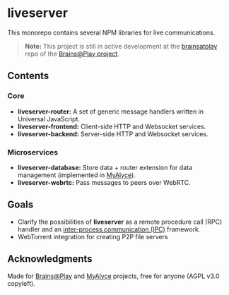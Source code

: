 # liveserver
This monorepo contains several NPM libraries for live communications.

> **Note:** This project is still in active development at the [brainsatplay](https://github.com/brainsatplay/brainsatplay) repo of the [Brains@Play project](https://github.com/brainsatplay/project).

## Contents
### Core
- **liveserver-router:** A set of generic message handlers written in Universal JavaScript.
- **liveserver-frontend:** Client-side HTTP and Websocket services.
- **liveserver-backend:** Server-side HTTP and Websocket services.

### Microservices
- **liveserver-database:** Store data + router extension for data management (implemented in [MyAlyce](https://github.com/MyAlyce/myalyce)).
- **liveserver-webrtc:** Pass messages to peers over WebRTC.

## Goals
- Clarify the possibilities of **liveserver** as a remote procedure call (RPC) handler and an [inter-process communication (IPC)](https://en.wikipedia.org/wiki/Inter-process_communication) framework.
- WebTorrent integration for creating P2P file servers

## Acknowledgments
Made for [Brains@Play](https://github.com/brainsatplay/liveserver) and [MyAlyce](https://github.com/MyAlyce/myalyce) projects, free for anyone (AGPL v3.0 copyleft).
